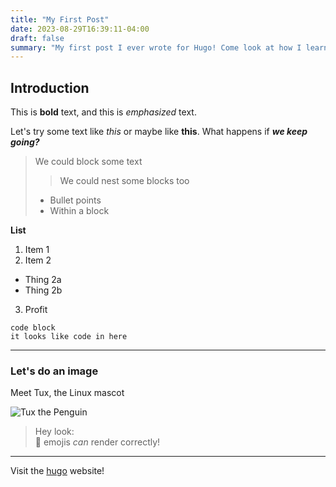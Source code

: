```yaml
---
title: "My First Post"
date: 2023-08-29T16:39:11-04:00
draft: false
summary: "My first post I ever wrote for Hugo! Come look at how I learned the basics of markdown syntax via direct implementation!"
---
```


## Introduction

This is **bold** text, and this is *emphasized* text.

Let's try some text like _this_ or maybe like __this__. What happens if ***we keep going?***

> We could block some text
>
>> We could nest some blocks too
> 
> - Bullet points
> - Within a block

**List**
1. Item 1
2. Item 2
 - Thing 2a
 - Thing 2b
3. Profit

```
code block
it looks like code in here
```

---

### Let's do an image
Meet Tux, the Linux mascot


![Tux the Penguin](/linux_mascot.png)




> Hey look:\
> :star_struck: emojis *can* render correctly!

---

Visit the [hugo](https://gohugo.io) website!
